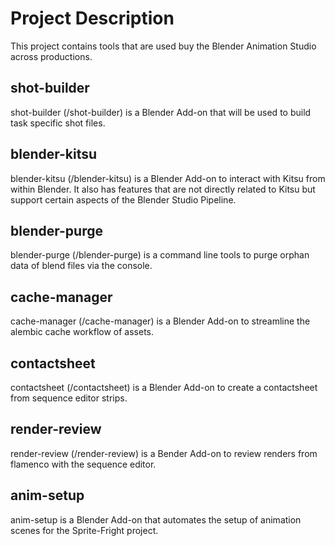 # Project Description

This project contains tools that are used buy the Blender Animation Studio
across productions.

## shot-builder

shot-builder (/shot-builder) is a Blender Add-on that will be used to build task
specific shot files.

## blender-kitsu

blender-kitsu (/blender-kitsu) is a Blender Add-on to interact with Kitsu from within Blender. It also has features that are not directly related to Kitsu but support certain aspects of the Blender Studio Pipeline.

## blender-purge

blender-purge (/blender-purge) is a command line tools to purge orphan data of blend files via the console.

## cache-manager

cache-manager (/cache-manager) is a Blender Add-on to streamline the alembic cache workflow of assets.

## contactsheet

contactsheet (/contactsheet) is a Blender Add-on to create a contactsheet from sequence editor strips.

## render-review

render-review (/render-review) is a Bender Add-on to review renders from flamenco with the sequence editor.

## anim-setup
anim-setup is a Blender Add-on that automates the setup of animation scenes for the Sprite-Fright project.

